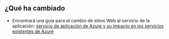 ## <a name="whats-changed"></a>¿Qué ha cambiado
* Encontrará una guía para el cambio de sitios Web al servicio de la aplicación: [servicio de aplicación de Azure y su impacto en los servicios existentes de Azure](http://go.microsoft.com/fwlink/?LinkId=529714)

